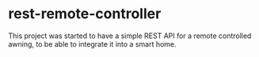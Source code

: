 # rest-remote-controller
This project was started to have a simple REST API for a remote controlled awning, to be able to integrate it into a smart home.
